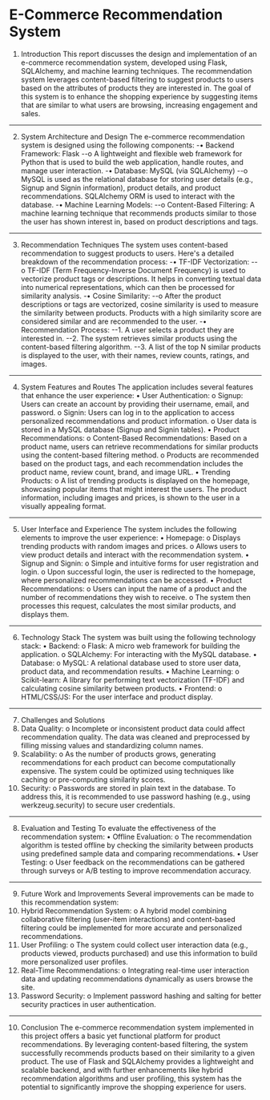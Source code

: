 # E-Commerce Recommendation System

1. Introduction
This report discusses the design and implementation of an e-commerce recommendation system, developed using Flask, SQLAlchemy, and machine learning techniques. The recommendation system leverages content-based filtering to suggest products to users based on the attributes of products they are interested in. The goal of this system is to enhance the shopping experience by suggesting items that are similar to what users are browsing, increasing engagement and sales.
________________________________________
2. System Architecture and Design
The e-commerce recommendation system is designed using the following components:
-•	Backend Framework: Flask
--o	A lightweight and flexible web framework for Python that is used to build the web application, handle routes, and manage user interaction.
-•	Database: MySQL (via SQLAlchemy)
--o	MySQL is used as the relational database for storing user details (e.g., Signup and Signin information), product details, and product recommendations. SQLAlchemy ORM is used to interact with the database.
-•	Machine Learning Models:
--o	Content-Based Filtering: A machine learning technique that recommends products similar to those the user has shown interest in, based on product descriptions and tags.
________________________________________
3. Recommendation Techniques
The system uses content-based recommendation to suggest products to users. Here's a detailed breakdown of the recommendation process:
-•	TF-IDF Vectorization:
--o	TF-IDF (Term Frequency-Inverse Document Frequency) is used to vectorize product tags or descriptions. It helps in converting textual data into numerical representations, which can then be processed for similarity analysis.
-•	Cosine Similarity:
--o	After the product descriptions or tags are vectorized, cosine similarity is used to measure the similarity between products. Products with a high similarity score are considered similar and are recommended to the user.
-•	Recommendation Process:
--1.	A user selects a product they are interested in.
--2.	The system retrieves similar products using the content-based filtering algorithm.
--3.	A list of the top N similar products is displayed to the user, with their names, review counts, ratings, and images.
________________________________________
4. System Features and Routes
The application includes several features that enhance the user experience:
•	User Authentication:
o	Signup: Users can create an account by providing their username, email, and password.
o	Signin: Users can log in to the application to access personalized recommendations and product information.
o	User data is stored in a MySQL database (Signup and Signin tables).
•	Product Recommendations:
o	Content-Based Recommendations: Based on a product name, users can retrieve recommendations for similar products using the content-based filtering method.
o	Products are recommended based on the product tags, and each recommendation includes the product name, review count, brand, and image URL.
•	Trending Products:
o	A list of trending products is displayed on the homepage, showcasing popular items that might interest the users. The product information, including images and prices, is shown to the user in a visually appealing format.
________________________________________
5. User Interface and Experience
The system includes the following elements to improve the user experience:
•	Homepage:
o	Displays trending products with random images and prices.
o	Allows users to view product details and interact with the recommendation system.
•	Signup and Signin:
o	Simple and intuitive forms for user registration and login.
o	Upon successful login, the user is redirected to the homepage, where personalized recommendations can be accessed.
•	Product Recommendations:
o	Users can input the name of a product and the number of recommendations they wish to receive.
o	The system then processes this request, calculates the most similar products, and displays them.
________________________________________
6. Technology Stack
The system was built using the following technology stack:
•	Backend:
o	Flask: A micro web framework for building the application.
o	SQLAlchemy: For interacting with the MySQL database.
•	Database:
o	MySQL: A relational database used to store user data, product data, and recommendation results.
•	Machine Learning:
o	Scikit-learn: A library for performing text vectorization (TF-IDF) and calculating cosine similarity between products.
•	Frontend:
o	HTML/CSS/JS: For the user interface and product display.
________________________________________
7. Challenges and Solutions
1.	Data Quality:
o	Incomplete or inconsistent product data could affect recommendation quality. The data was cleaned and preprocessed by filling missing values and standardizing column names.
2.	Scalability:
o	As the number of products grows, generating recommendations for each product can become computationally expensive. The system could be optimized using techniques like caching or pre-computing similarity scores.
3.	Security:
o	Passwords are stored in plain text in the database. To address this, it is recommended to use password hashing (e.g., using werkzeug.security) to secure user credentials.
________________________________________
8. Evaluation and Testing
To evaluate the effectiveness of the recommendation system:
•	Offline Evaluation:
o	The recommendation algorithm is tested offline by checking the similarity between products using predefined sample data and comparing recommendations.
•	User Testing:
o	User feedback on the recommendations can be gathered through surveys or A/B testing to improve recommendation accuracy.
________________________________________
9. Future Work and Improvements
Several improvements can be made to this recommendation system:
1.	Hybrid Recommendation System:
o	A hybrid model combining collaborative filtering (user-item interactions) and content-based filtering could be implemented for more accurate and personalized recommendations.
2.	User Profiling:
o	The system could collect user interaction data (e.g., products viewed, products purchased) and use this information to build more personalized user profiles.
3.	Real-Time Recommendations:
o	Integrating real-time user interaction data and updating recommendations dynamically as users browse the site.
4.	Password Security:
o	Implement password hashing and salting for better security practices in user authentication.
________________________________________
10. Conclusion
The e-commerce recommendation system implemented in this project offers a basic yet functional platform for product recommendations. By leveraging content-based filtering, the system successfully recommends products based on their similarity to a given product. The use of Flask and SQLAlchemy provides a lightweight and scalable backend, and with further enhancements like hybrid recommendation algorithms and user profiling, this system has the potential to significantly improve the shopping experience for users.


